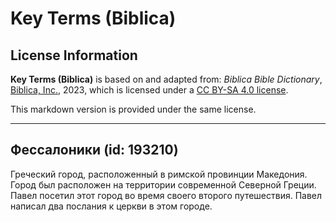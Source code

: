 # Key Terms (Biblica)

## License Information

**Key Terms (Biblica)** is based on and adapted from: _Biblica Bible Dictionary_, [Biblica, Inc.](https://www.biblica.com/), 2023, which is licensed under a [CC BY-SA 4.0 license](https://creativecommons.org/licenses/by-sa/4.0/legalcode.en).

This markdown version is provided under the same license.



--------------------------------

## Фессалоники (id: 193210)

Греческий город, расположенный в римской провинции Македония. Город был расположен на территории современной Северной Греции. Павел посетил этот город во время своего второго путешествия. Павел написал два послания к церкви в этом городе. 


